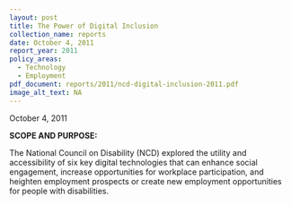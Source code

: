 ```yaml
---
layout: post
title: The Power of Digital Inclusion
collection_name: reports
date: October 4, 2011
report_year: 2011
policy_areas:
  - Technology
  - Employment
pdf_document: reports/2011/ncd-digital-inclusion-2011.pdf
image_alt_text: NA
---
```

October 4, 2011

**S﻿COPE AND PURPOSE:**

The National Council on Disability (NCD) explored the utility and accessibility of six key digital technologies that can enhance social engagement, increase opportunities for workplace participation, and heighten employment prospects or create new employment opportunities for people with disabilities.